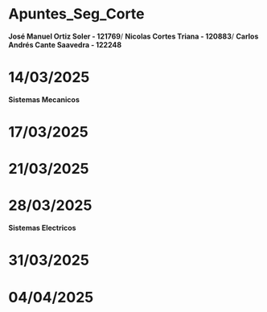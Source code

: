 # Apuntes_Seg_Corte


**José Manuel Ortiz Soler - 121769**/
**Nicolas Cortes Triana - 120883**/
**Carlos Andrés Cante Saavedra - 122248**



# 14/03/2025

**Sistemas Mecanicos**


# 17/03/2025


# 21/03/2025


# 28/03/2025

**Sistemas Electricos**


# 31/03/2025


# 04/04/2025
